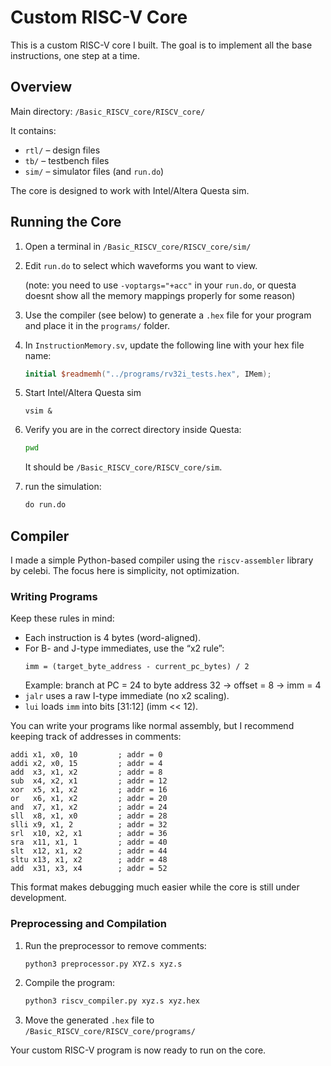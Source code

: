 # Custom RISC-V Core

This is a custom RISC-V core I built. The goal is to implement all the base instructions, one step at a time.

## Overview

Main directory: `/Basic_RISCV_core/RISCV_core/`

It contains:

- `rtl/` – design files
- `tb/` – testbench files
- `sim/` – simulator files (and `run.do`)

The core is designed to work with Intel/Altera Questa sim.

## Running the Core

1. Open a terminal in `/Basic_RISCV_core/RISCV_core/sim/`
2. Edit `run.do` to select which waveforms you want to view.

   (note: you need to use `-voptargs="+acc"` in your `run.do`, or questa doesnt show all the memory mappings properly for some reason)
3. Use the compiler (see below) to generate a `.hex` file for your program and place it in the `programs/` folder.
4. In `InstructionMemory.sv`, update the following line with your hex file name:
   ```verilog
   initial $readmemh("../programs/rv32i_tests.hex", IMem);
   ```
5. Start Intel/Altera Questa sim
   ```
   vsim &
   ```
6. Verify you are in the correct directory inside Questa:
   ```bash
   pwd
   ```
   It should be `/Basic_RISCV_core/RISCV_core/sim`.
7. &#x20;run the simulation:
   ```tcl
   do run.do
   ```

## Compiler

I made a simple Python-based compiler using the `riscv-assembler` library by celebi. The focus here is simplicity, not optimization.

### Writing Programs

Keep these rules in mind:

- Each instruction is 4 bytes (word-aligned).
- For B- and J-type immediates, use the “x2 rule”:
  ```
  imm = (target_byte_address - current_pc_bytes) / 2
  ```
  Example: branch at PC = 24 to byte address 32 → offset = 8 → imm = 4
- `jalr` uses a raw I-type immediate (no x2 scaling).
- `lui` loads `imm` into bits [31:12] (imm << 12).

You can write your programs like normal assembly, but I recommend keeping track of addresses in comments:

```assembly
addi x1, x0, 10         ; addr = 0
addi x2, x0, 15         ; addr = 4
add  x3, x1, x2         ; addr = 8
sub  x4, x2, x1         ; addr = 12
xor  x5, x1, x2         ; addr = 16
or   x6, x1, x2         ; addr = 20
and  x7, x1, x2         ; addr = 24
sll  x8, x1, x0         ; addr = 28
slli x9, x1, 2          ; addr = 32
srl  x10, x2, x1        ; addr = 36
sra  x11, x1, 1         ; addr = 40
slt  x12, x1, x2        ; addr = 44
sltu x13, x1, x2        ; addr = 48
add  x31, x3, x4        ; addr = 52
```

This format makes debugging much easier while the core is still under development.

### Preprocessing and Compilation

1. Run the preprocessor to remove comments:
   ```bash
   python3 preprocessor.py XYZ.s xyz.s
   ```
2. Compile the program:
   ```bash
   python3 riscv_compiler.py xyz.s xyz.hex
   ```
3. Move the generated `.hex` file to `/Basic_RISCV_core/RISCV_core/programs/`

Your custom RISC-V program is now ready to run on the core.


